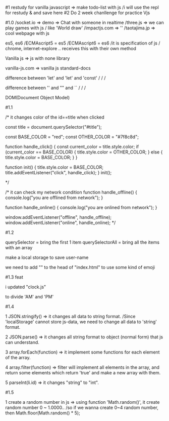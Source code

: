 #1 restudy for vanilla javascript => make todo-list with js
/i will use the repl for restudy & and save here
#2 Do 2 week chanllenge for practice Vjs

#1.0
/socket.io => demo => Chat with someone in realtime
/three.js => we can play games with js / like 'World draw'
/impactjs.com => ''
/taotajima.jp => cool webpage with js

es5, es6
/ECMAscript5 = es5
/ECMAscript6 = es6
/it is specification of js / chrome, internet-explore .. receives this with their own method

Vanilla js => js with none library

vanilla-js.com => vanilla js standard-docs

difference between 'let' and 'let' and 'const'
/
/
/

difference between '' and "" and ``
/
/
/

DOM(Document Object Model)

#1.1

/\* it changes color of the id==title when clicked

const title = document.querySelector("#title");

const BASE_COLOR = "red";
const OTHER_COLOR = "#7f8c8d";

function handle_click() {
const current_color = title.style.color;
if (current_color == BASE_COLOR) {
title.style.color = OTHER_COLOR;
} else {
title.style.color = BASE_COLOR;
}
}

function init() {
title.style.color = BASE_COLOR;
title.addEventListener("click", handle_click);
}
init();

\*/

/\* it can check my network condition
function handle_offline() {
console.log("you are offlined from network");
}

function handle_online() {
console.log("you are onlined from network");
}

window.addEventListener("offline", handle_offline);
window.addEventListener("online", handle_online);
\*/

#1.2

querySelector = bring the first 1 item
querySelectorAll = bring all the items with an array

make a local storage to save user-name

we need to add "<meta charset="utf-8" />" to the head of "index.html" to use some kind of emoji

#1.3 feat

i updated "clock.js"

to divide 'AM' and 'PM'

#1.4

1 JSON.stringify() => it changes all data to string format.
/Since 'localStorage' cannot store js-data, we need to change all data to 'string' format.

2 JSON.parse() => it changes all string format to object (normal form) that js can understand.

3 array.forEach(function) => it implement some functions for each element of the array.

4 array.filter(function) => filter will implement all elements in the array, and return some elements which return 'true' and make a new array with them.

5 parseInt(li.id) => it changes "string" to "int".

#1.5

1 create a random number in js => using function 'Math.random()', it create random number 0 ~ 1.0000..
/so if we wanna create 0~4 random number, then Math.floor(Math.random() \* 5);
